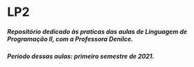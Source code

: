 # LP2

##### Repositório dedicado às praticas das aulas de Linguagem de Programação II, com a Professora Denilce.
##### Período dessas aulas: primeiro semestre de 2021.

